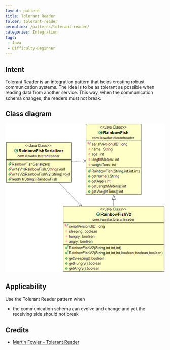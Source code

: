 ```yaml
---
layout: pattern
title: Tolerant Reader
folder: tolerant-reader
permalink: /patterns/tolerant-reader/
categories: Integration
tags:
 - Java
 - Difficulty-Beginner
---
```


## Intent
Tolerant Reader is an integration pattern that helps creating
robust communication systems. The idea is to be as tolerant as possible when
reading data from another service. This way, when the communication schema
changes, the readers must not break.

## Class diagram
![alt text](./etc/tolerant-reader.png "Tolerant Reader")

## Applicability
Use the Tolerant Reader pattern when

* the communication schema can evolve and change and yet the receiving side should not break

## Credits

* [Martin Fowler - Tolerant Reader](http://martinfowler.com/bliki/TolerantReader.html)
